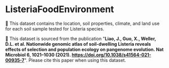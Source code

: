 # ListeriaFoodEnvironment

🥬 This dataset contains the location, soil properties, climate, and land use for each soil sample tested for Listeria species. 

📖 This dataset is sourced from the publication "**Liao, J., Guo, X., Weller, D.L. et al. Nationwide genomic atlas of soil-dwelling Listeria reveals effects of selection and population ecology on pangenome evolution. Nat Microbiol 6, 1021–1030 (2021). https://doi.org/10.1038/s41564-021-00935-7**". 
Please cite this paper when using this dataset.
